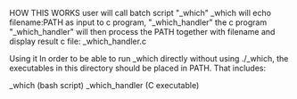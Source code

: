 HOW THIS WORKS
user will call batch script "_which"
_which will echo filename:PATH as input to c program, "_which_handler"
the c program "_which_handler" will then process the PATH together with filename and display result
c file: _which_handler.c

Using it
In order to be able to run _which directly without using ./_which, the executables in this directory should be placed in PATH. That includes:

_which (bash script)
_which_handler (C executable)
